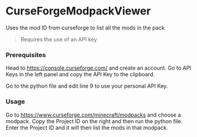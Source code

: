 # CurseForgeModpackViewer
Uses the mod ID from curseforge to list all the mods in the pack
> Requires the use of an API key

### Prerequisites
Head to https://console.curseforge.com/ and create an account.
Go to API Keys in the left panel and copy the API Key to the clipboard.

Go to the python file and edit line 9 to use your personal API Key.

### Usage
Go to https://www.curseforge.com/minecraft/modpacks and choose a modpack.
Copy the Project ID on the right and then run the python file. Enter the Project ID and
it will then list the mods in that modpack.

